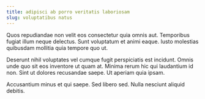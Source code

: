 ```yaml
---
title: adipisci ab porro veritatis laboriosam
slug: voluptatibus natus
---
```


Quos repudiandae non velit eos consectetur quia omnis aut. Temporibus fugiat illum neque delectus. Sunt voluptatum et animi eaque. Iusto molestias quibusdam mollitia quia tempore quo ut.

Deserunt nihil voluptates vel cumque fugit perspiciatis est incidunt. Omnis unde quo sit eos inventore ut quam at. Minima rerum hic qui laudantium id non. Sint ut dolores recusandae saepe. Ut aperiam quia ipsam.

Accusantium minus et qui saepe. Sed libero sed. Nulla nesciunt aliquid debitis.
